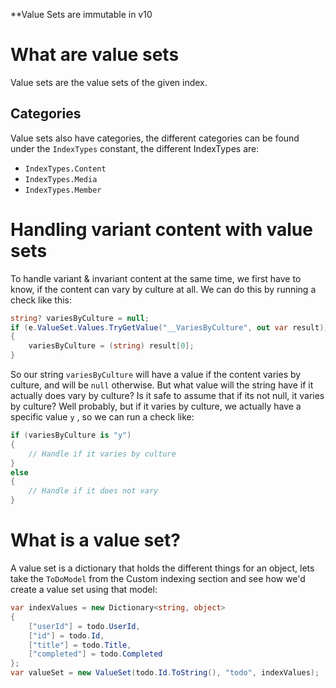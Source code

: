 **Value Sets are immutable in v10

# What are value sets
Value sets are the value sets of the given index.

## Categories
Value sets also have categories, the different categories can be found under the `IndexTypes` constant, the different IndexTypes are:
- `IndexTypes.Content`
- `IndexTypes.Media`
- `IndexTypes.Member`

# Handling variant content with value sets
To handle variant & invariant content at the same time, we first have to know, if the content can vary by culture at all. We can do this by running a check like this:
```csharp
string? variesByCulture = null;
if (e.ValueSet.Values.TryGetValue("__VariesByCulture", out var result))  
{  
    variesByCulture = (string) result[0];  
}
```
So our string `variesByCulture` will have a value if the content varies by culture, and will be `null` otherwise.
But what value will the string have if it actually does vary by culture? Is it safe to assume that if its not null, it varies by culture? Well probably, but if it varies by culture, we actually have a specific value `y` , so we can run a check like:
```csharp
if (variesByCulture is "y")  
{
	// Handle if it varies by culture
}
else
{
	// Handle if it does not vary
}
```

# What is a value set?
A value set is a dictionary that holds the different things for an object, lets take the `ToDoModel` from the Custom indexing section and see how we'd create a value set using that model:
```csharp
var indexValues = new Dictionary<string, object>  
{  
    ["userId"] = todo.UserId,  
    ["id"] = todo.Id,  
    ["title"] = todo.Title,  
    ["completed"] = todo.Completed  
};  
var valueSet = new ValueSet(todo.Id.ToString(), "todo", indexValues);
```